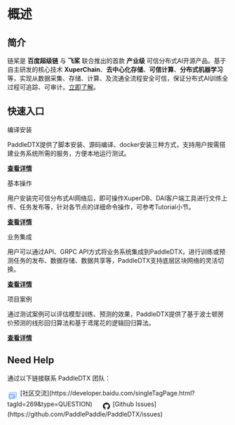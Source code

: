# 概述

## 简介

链桨是 **百度超级链** 与 **飞桨** 联合推出的首款 **产业级** 可信分布式AI开源产品。基于自主研发的核心技术 **XuperChain**、**去中心化存储**、**可信计算**、**分布式机器学习**等，实现从数据采集、存储、计算、及流通全流程安全可信，保证分布式AI训练全过程可追踪、可审计。[立即了解](introduction/introduction.md)。
  
## 快速入口

<div class="intro">
    <div class="card-holder container">
        <div class="card rocket container">
            <p class="introtitle">编译安装</p>
            <p class="introcontent">PaddleDTX提供了脚本安装、源码编译、docker安装三种方式，支持用户按需搭建业务系统所需的服务，方便本地运行测试。</p>
            <p class="introdetails"><b><a href="./quickstart/quickstart ">查看详情</a></b></p>
        </div>
    </div>
    <div class="card-holder container">
        <div class="card rocket container">
            <p class="introtitle">基本操作</p>
            <p class="introcontent">用户安装完可信分布式AI网络后，即可操作XuperDB、DAI客户端工具进行文件上传、任务发布等，针对各节点的详细命令操作，可参考Tutorial小节。</p>
            <p class="introdetails"><b><a href="./quickstart/client">查看详情</a></b></p>
        </div>
    </div>
    <div class="card-holder container">
        <div class="card rocket container">
            <p class="introtitle">业务集成</p>
            <p class="introcontent">用户可以通过API、GRPC API方式将业务系统集成到PaddleDTX，进行训练或预测任务的发布、数据存储、数据共享等，PaddleDTX支持底层区块网络的灵活切换。</p>
            <p class="introdetails"><b><a href="./development/api">查看详情</a></b></p>
        </div>
    </div>
    <div class="card-holder container">
        <div class="card rocket container">
            <p class="introtitle">项目案例</p>
            <p class="introcontent">通过测试案例可以评估模型训练、预测的效果，PaddleDTX提供了基于波士顿房价预测的线形回归算法和基于鸢尾花的逻辑回归算法。</p>
            <p class="introdetails"><b><a href="./projectcases/linear">查看详情</a></b></p>
        </div>
    </div>
</div>

<!-- ### 1.1 编译安装
=== "脚本快速安装"
    !!! Note "" 
        PaddleDTX提供了快速搭建测试网络的脚本，通过Docker-Compose一键拉起区块链网络、去中心化存储网络和DAI网络，支持用户本地运行测试。

        &emsp; [快速安装](quickstart/quickstart.md){ .md-button }

=== "源码编译安装"
    !!! Note "" 
        正式环境中，用户可以通过源码编译安装，按需搭建业务系统所需的服务。

        &emsp; [编译安装](quickstart/compile-install.md){ .md-button }

=== "Docker安装"
    !!! Note "" 
        PaddleDTX提供了镜像构建脚本，用户可以通过build_image.sh构建镜像，使用Docker-compose或K8s启动服务。

        &emsp; [docker安装](quickstart/docker-install.md){ .md-button }

### 1.2 基本操作
=== "客户端工具"
    !!! Note "" 

        用户安装完可信分布式AI网络后，即可操作XuperDB、DAI客户端工具进行文件上传、任务发布等。

        &emsp; [立刻体验](quickstart/client.md){ .md-button }

=== "命令行操作"
    !!! Note "" 

        针对计算需求节点、计算节点、数据持有节点、存储节点等详细命令操作，参考**教程**小节。

        &emsp; [Get Start](tutorial/dai-cmd.md){ .md-button }


### 1.3 业务集成
=== "API/GRPC API"
    !!! Note "" 

        用户可以通过**API、GRPC API**方式将业务系统集成到PaddleDTX，进行训练或预测任务的发布、数据存储、数据共享等，PaddleDTX支持底层区块网络的灵活切换。

        &emsp; [Get Start](development/api.md){ .md-button }

=== "项目案例"
    !!! Note "" 

        通过测试案例可以评估模型训练、预测的效果，PaddleDTX提供了基于波士顿房价预测的线形回归算法和基于鸢尾花的逻辑回归算法。

        &emsp; [Get Start](projectcases/linear.md){ .md-button } -->


## Need Help

通过以下链接联系 PaddleDTX 团队：

<img src='./_static/discuss.png' width = "5%" height = "5%" align="middle" />
[社区交流](https://developer.baidu.com/singleTagPage.html?tagId=269&type=QUESTION)  &emsp;
<img src='./_static/issue.png' width = "4%" height = "4%" align="middle" />
[Github Issues](https://github.com/PaddlePaddle/PaddleDTX/issues)


<br>